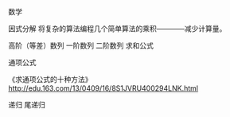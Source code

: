  数学 


因式分解
    将复杂的算法编程几个简单算法的乘积————减少计算量。

高阶（等差）数列
    一阶数列
    二阶数列
    求和公式


通项公式

《求通项公式的十种方法》
 http://edu.163.com/13/0409/16/8S1JVRU400294LNK.html



递归
尾递归